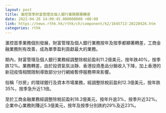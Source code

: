 ```yaml
---
layout: post
title: 滙控首季財富管理及個人銀行業務顯著轉差
date: 2022-04-26 14:09:45.000000000 +08:00
link: https://news.rthk.hk/rthk/ch/component/k2/1645713-20220426.htm
categories: rthk
---
```


滙控首季業務個別發展，財富管理及個人銀行業務按年及按季都顯著轉差，工商金融業務則有改善，成為單季盈利貢獻最大的業務。

期內，財富管理及個人銀行業務經調整除稅前盈利11.2億美元，按年跌40%，按季跌12%。業務轉差，由於投資氣氛淡靜、香港投資產品分銷收入下降，加上香港的新冠疫情相關限制導致部分分行網絡暫停服務帶來影響。

俗稱「炒房」的環球銀行及資本市場業務，經調整除稅前盈利12.3億美元，按年跌35%，按季急升近1.1倍。

至於工商金融業務經調整除稅前盈利18.2億美元，按年升逾3%，按季升近32%。企業中心業務則賺近5.3億美元，按年及按季分別跌約29%及近23%。
